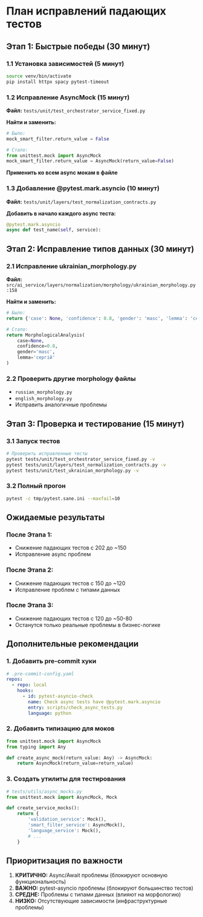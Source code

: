 # План исправлений падающих тестов

## Этап 1: Быстрые победы (30 минут)

### 1.1 Установка зависимостей (5 минут)
```bash
source venv/bin/activate
pip install httpx spacy pytest-timeout
```

### 1.2 Исправление AsyncMock (15 минут)
**Файл:** `tests/unit/test_orchestrator_service_fixed.py`

**Найти и заменить:**
```python
# Было:
mock_smart_filter.return_value = False

# Стало:
from unittest.mock import AsyncMock
mock_smart_filter.return_value = AsyncMock(return_value=False)
```

**Применить ко всем async мокам в файле**

### 1.3 Добавление @pytest.mark.asyncio (10 минут)
**Файл:** `tests/unit/layers/test_normalization_contracts.py`

**Добавить в начало каждого async теста:**
```python
@pytest.mark.asyncio
async def test_name(self, service):
```

## Этап 2: Исправление типов данных (30 минут)

### 2.1 Исправление ukrainian_morphology.py
**Файл:** `src/ai_service/layers/normalization/morphology/ukrainian_morphology.py:158`

**Найти и заменить:**
```python
# Было:
return {'case': None, 'confidence': 0.8, 'gender': 'masc', 'lemma': 'сергій'}

# Стало:
return MorphologicalAnalysis(
    case=None,
    confidence=0.8,
    gender='masc',
    lemma='сергій'
)
```

### 2.2 Проверить другие morphology файлы
- `russian_morphology.py`
- `english_morphology.py`
- Исправить аналогичные проблемы

## Этап 3: Проверка и тестирование (15 минут)

### 3.1 Запуск тестов
```bash
# Проверить исправленные тесты
pytest tests/unit/test_orchestrator_service_fixed.py -v
pytest tests/unit/layers/test_normalization_contracts.py -v
pytest tests/unit/test_ukrainian_morphology.py -v
```

### 3.2 Полный прогон
```bash
pytest -c tmp/pytest.sane.ini --maxfail=10
```

## Ожидаемые результаты

### После Этапа 1:
- Снижение падающих тестов с 202 до ~150
- Исправление async проблем

### После Этапа 2:
- Снижение падающих тестов с 150 до ~120
- Исправление проблем с типами данных

### После Этапа 3:
- Снижение падающих тестов с 120 до ~50-80
- Останутся только реальные проблемы в бизнес-логике

## Дополнительные рекомендации

### 1. Добавить pre-commit хуки
```yaml
# .pre-commit-config.yaml
repos:
  - repo: local
    hooks:
      - id: pytest-asyncio-check
        name: Check async tests have @pytest.mark.asyncio
        entry: scripts/check_async_tests.py
        language: python
```

### 2. Добавить типизацию для моков
```python
from unittest.mock import AsyncMock
from typing import Any

def create_async_mock(return_value: Any) -> AsyncMock:
    return AsyncMock(return_value=return_value)
```

### 3. Создать утилиты для тестирования
```python
# tests/utils/async_mocks.py
from unittest.mock import AsyncMock, Mock

def create_service_mocks():
    return {
        'validation_service': Mock(),
        'smart_filter_service': AsyncMock(),
        'language_service': Mock(),
        # ...
    }
```

## Приоритизация по важности

1. **КРИТИЧНО:** Async/Await проблемы (блокируют основную функциональность)
2. **ВАЖНО:** pytest-asyncio проблемы (блокируют большинство тестов)
3. **СРЕДНЕ:** Проблемы с типами данных (влияют на морфологию)
4. **НИЗКО:** Отсутствующие зависимости (инфраструктурные проблемы)
